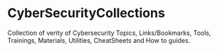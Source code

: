 # CyberSecurityCollections

Collection of verity of Cybersecurity Topics, Links/Bookmarks, Tools, Trainings, Materials, Utilities, CheatSheets and How to guides.
